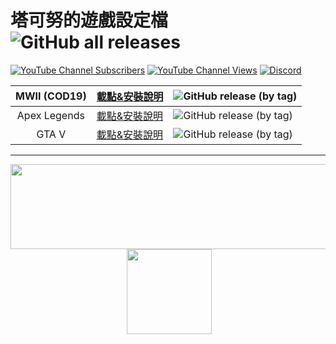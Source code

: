 # 塔可努的遊戲設定檔 ![GitHub all releases](https://img.shields.io/github/downloads/TN-TechNoob/game-settings/total?style=for-the-badge&label=%E6%89%80%E6%9C%89%E8%A8%AD%E5%AE%9A%E6%AA%94%E7%B8%BD%E4%B8%8B%E8%BC%89%E6%95%B8)

[![YouTube Channel Subscribers](https://img.shields.io/youtube/channel/subscribers/UC3YATLWhij22kBTsuOuwKGw?label=%E8%A8%82%E9%96%B1%E6%95%B8)](https://youtube.com/@TN_TechNoob)
[![YouTube Channel Views](https://img.shields.io/youtube/channel/views/UC3YATLWhij22kBTsuOuwKGw?label=%E7%B8%BD%E8%A7%80%E7%9C%8B%E6%95%B8)](https://youtube.com/@TN_TechNoob)
[![Discord](https://img.shields.io/discord/607123183249653770?label=Discord&logo=discord&style=flat-square)](https://discord.gg/Yj9WH3P8RN)

| MWII (COD19) | [載點&安裝說明](https://github.com/TN-TechNoob/game-settings/releases/tag/MWII) | ![GitHub release (by tag)](https://img.shields.io/github/downloads/TN-TechNoob/game-settings/MWII/total?style=flat-square&label=%E4%B8%8B%E8%BC%89%E6%95%B8) |
| :----------: | ------------- | :------------ |
| Apex Legends | [載點&安裝說明](https://github.com/TN-TechNoob/game-settings/releases/tag/Apex) | ![GitHub release (by tag)](https://img.shields.io/github/downloads/TN-TechNoob/game-settings/Apex/total?style=flat-square&label=%E4%B8%8B%E8%BC%89%E6%95%B8) |
|     GTA V    | [載點&安裝說明](https://github.com/TN-TechNoob/game-settings/releases/tag/GTA_V) | ![GitHub release (by tag)](https://img.shields.io/github/downloads/TN-TechNoob/game-settings/GTA_V/total?style=flat-square&label=%E4%B8%8B%E8%BC%89%E6%95%B8) |

------
<p style="text-align: center;"><a href="https://p.ecpay.com.tw/5F5F547" target="_blank" rel="noopener noreferrer"><img src="https://i.imgur.com/EEMyDh7.png" alt="" width="522" height="136" /></a>&nbsp;<a href="https://p.ecpay.com.tw/5F5F547" target="_blank" rel="noopener noreferrer"><img src="https://payment.ecpay.com.tw/Upload/QRCode/202302/QRCode_9975c0a0-4c04-47bb-bfd0-e404ec5a7717.png" width="136" height="136" /></a></p>
<div id="gtx-trans" style="position: absolute; left: 784px; top: 2334.45px;">&nbsp;</div>
